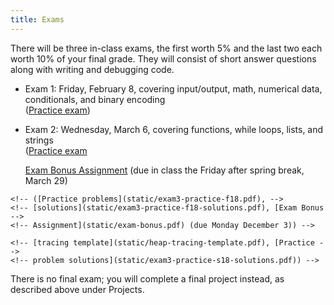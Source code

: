 ```yaml
---
title: Exams
---
```


There will be three in-class exams, the first worth 5% and the last
two each worth 10% of your final grade. They will consist of short
answer questions along with writing and debugging code.

- Exam 1: Friday, February 8, covering input/output, math, numerical
  data, conditionals, and binary encoding  
  ([Practice exam](static/exam1-practice-s19.pdf))

- Exam 2: Wednesday, March 6, covering functions, while loops,
  lists, and strings  
  ([Practice exam](static/exam2-practice-s19.pdf)

    [Exam Bonus Assignment](static/exam-bonus.pdf) (due in class
    the Friday after spring break, March 29)

  <!-- , [Exam practice review code](static/Exam2.py) -->
  <!-- [In-class code from practice exam](static/exam2-practice.py)) -->

<!-- ; [Practice exam solution code](static/exam2-practice.py); [Bonus functions](http://mgoadric.github.io/csci150/homework/bonusfunctions.html) due Wednesday after spring break (March 29)) -\-> -->

<!-- - Exam 3: Monday, April 22, covering for loops, dictionaries, -->
<!--     classes and objects, and recursion   -->

    <!-- ([Practice problems](static/exam3-practice-f18.pdf), -->
    <!-- [solutions](static/exam3-practice-f18-solutions.pdf), [Exam Bonus -->
    <!-- Assignment](static/exam-bonus.pdf) (due Monday December 3)) -->

    <!-- [tracing template](static/heap-tracing-template.pdf), [Practice -->
    <!-- problem solutions](static/exam3-practice-s18-solutions.pdf)) -->

There is no final exam; you will complete a final project instead, as
described above under Projects.
